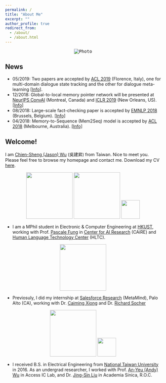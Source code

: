 ```yaml
---
permalink: /
title: "About Me"
excerpt: ""
author_profile: true
redirect_from: 
  - /about/
  - /about.html
---
```


<p align="center">
  <kbd><img src="https://jasonwu0731.github.io/images/HKUST.JPEG" alt="Photo"/></kbd>
</p>

## News
- 05/2019: Two papers are accepted by [ACL 2019](http://www.acl2019.org/EN/index.xhtml) (Florence, Italy), one for multi-domain dialogue state tracking and the other for dialogue meta-learning [[Info](/publications)]. 
- 12/2018: Global-to-local memory pointer network will be presented at [NeurIPS ConvAI](http://alborz-geramifard.com/workshops/nips18-Conversational-AI/Main.html) (Montreal, Canada) and [ICLR 2019](https://iclr.cc/Conferences/2019) (New Orleans, US). [[Info]](/publications/nips18) 
- 08/2018: Large-scale fact-checking paper is accepted by [EMNLP 2018](http://emnlp2018.org/) (Brussels, Belgium). [[Info]](/publications/emnlp18)
- 04/2018: Memory-to-Sequence (Mem2Seq) model is accepted by [ACL 2018](https://acl2018.org/) (Melbourne, Australia). [[Info]](/publications/Mem2Seq)

## Welcome!
I am [Chien-Sheng (Jason) Wu](https://jasonwu0731.github.io) (吳建昇) from Taiwan. Nice to meet you. Please feel free to browse my homepage and contact me. Download my CV <a href="files/AcademicCV_JasonWu.pdf" target="_blank">here</a>.

<p align="center"><img src="https://jasonwu0731.github.io/images/logo_ust.png" width="150">   <img src="https://jasonwu0731.github.io/images/logo_caire.jpg" width="150">   <img src="https://jasonwu0731.github.io/images/logo_hltc.jpg" width="60"></p>
  
* I am a MPhil student in Electronic & Computer Engineering at [HKUST](http://www.ust.hk/zh-hant/), working with Prof. [Pascale Fung](http://www.ece.ust.hk/~pascale/) in [Center for AI Research](https://caire.ust.hk/) (CAiRE) and [Human Language Technology Center](https://www.cse.ust.hk/~hltc/) (HLTC).

<p align="center">
<img src="https://jasonwu0731.github.io/images/salesforce-research.png" width="150">
</p>

* Previosuly, I did my internship at [Salesforce Research](https://einstein.ai/) (MetaMind), Palo Alto (CA), working with Dr. [Caiming Xiong](http://www.stat.ucla.edu/~caiming/) and Dr. [Richard Socher](https://www.socher.org/) 

<p align="center"><img src="https://jasonwu0731.github.io/images/logo_ntu.png" width="150">   <img src="https://jasonwu0731.github.io/images/logo_as.svg" width="60"></p>

* I received B.S. in Electrical Engineering from [National Taiwan University](http://www.ntu.edu.tw/english/) in 2016. As an undergrad researcher, I worked with Prof. [An-Yeu (Andy) Wu](http://access.ee.ntu.edu.tw/) in Access IC Lab, and Dr. [Jing-Sin Liu](http://www.iis.sinica.edu.tw/pages/liu/) in Academia Sinica, R.O.C.

<!-- Dream Big, then try my best to Do Bigger. Please feel free to browse through my profile and contact me.  style="color: #ff0000;" -->



<!-- For more info
------
More info about configuring academicpages can be found in [the guide](https://academicpages.github.io/markdown/). The [guides for the Minimal Mistakes theme](https://mmistakes.github.io/minimal-mistakes/docs/configuration/) (which this theme was forked from) might also be helpful. -->
